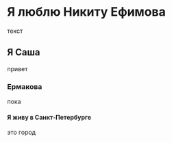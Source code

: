 # Я люблю Никиту Ефимова
текст 

## Я Саша 
привет

### Ермакова 
пока 

#### Я живу в Санкт-Петербурге
это город